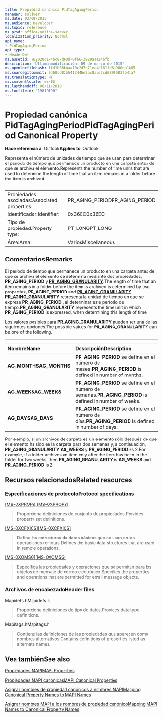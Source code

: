 ```yaml
---
title: Propiedad canónica PidTagAgingPeriod
manager: soliver
ms.date: 03/09/2015
ms.audience: Developer
ms.topic: reference
ms.prod: office-online-server
localization_priority: Normal
api_name:
- PidTagAgingPeriod
api_type:
- HeaderDef
ms.assetid: 762020d1-4bc8-d60d-0f66-3929aae24bfb
description: 'Última modificación: 09 de marzo de 2015'
ms.openlocfilehash: 1fd1b06bbaa10c2d7c71ee4c161fd6a980da1865
ms.sourcegitcommit: 9d60cd82b5413446e5bc8ace2cd689f683fb41a7
ms.translationtype: MT
ms.contentlocale: es-ES
ms.lasthandoff: 06/11/2018
ms.locfileid: "19819190"
---
```

# <a name="pidtagagingperiod-canonical-property"></a><span data-ttu-id="12f47-103">Propiedad canónica PidTagAgingPeriod</span><span class="sxs-lookup"><span data-stu-id="12f47-103">PidTagAgingPeriod Canonical Property</span></span>

  
  
<span data-ttu-id="12f47-104">**Hace referencia a**: Outlook</span><span class="sxs-lookup"><span data-stu-id="12f47-104">**Applies to**: Outlook</span></span> 
  
<span data-ttu-id="12f47-105">Representa el número de unidades de tiempo que se usan para determinar el período de tiempo que permanece un producto en una carpeta antes de que se archiva el elemento.</span><span class="sxs-lookup"><span data-stu-id="12f47-105">Represents the number of time units that are used to determine the length of time that an item remains in a folder before the item is archived.</span></span>
  
## 

|||
|:-----|:-----|
|<span data-ttu-id="12f47-106">Propiedades asociadas:</span><span class="sxs-lookup"><span data-stu-id="12f47-106">Associated properties:</span></span>  <br/> |<span data-ttu-id="12f47-107">PR_AGING_PERIOD</span><span class="sxs-lookup"><span data-stu-id="12f47-107">PR_AGING_PERIOD</span></span>  <br/> |
|<span data-ttu-id="12f47-108">Identificador:</span><span class="sxs-lookup"><span data-stu-id="12f47-108">Identifier:</span></span>  <br/> |<span data-ttu-id="12f47-109">0x36EC</span><span class="sxs-lookup"><span data-stu-id="12f47-109">0x36EC</span></span>  <br/> |
|<span data-ttu-id="12f47-110">Tipo de propiedad:</span><span class="sxs-lookup"><span data-stu-id="12f47-110">Property type:</span></span>  <br/> |<span data-ttu-id="12f47-111">PT_LONG</span><span class="sxs-lookup"><span data-stu-id="12f47-111">PT_LONG</span></span>  <br/> |
|<span data-ttu-id="12f47-112">Área:</span><span class="sxs-lookup"><span data-stu-id="12f47-112">Area:</span></span>  <br/> |<span data-ttu-id="12f47-113">Varios</span><span class="sxs-lookup"><span data-stu-id="12f47-113">Miscellaneous</span></span>  <br/> |
   
## <a name="remarks"></a><span data-ttu-id="12f47-114">Comentarios</span><span class="sxs-lookup"><span data-stu-id="12f47-114">Remarks</span></span>

<span data-ttu-id="12f47-115">El período de tiempo que permanece un producto en una carpeta antes de que se archiva el elemento se determina mediante dos propiedades, **PR_AGING_PERIOD** y **[PR_AGING_GRANULARITY](pidtagaginggranularity-canonical-property.md)**.</span><span class="sxs-lookup"><span data-stu-id="12f47-115">The length of time that an item remains in a folder before the item is archived is determined by two properties, **PR_AGING_PERIOD** and **[PR_AGING_GRANULARITY](pidtagaginggranularity-canonical-property.md)**.</span></span> <span data-ttu-id="12f47-116">**PR_AGING_GRANULARITY** representa la unidad de tiempo en que se expresa **PR_AGING_PERIOD** , al determinar este período de tiempo.</span><span class="sxs-lookup"><span data-stu-id="12f47-116">**PR_AGING_GRANULARITY** represents the time unit in which **PR_AGING_PERIOD** is expressed, when determining this length of time.</span></span> 
  
<span data-ttu-id="12f47-117">Los valores posibles para **PR_AGING_GRANULARITY** pueden ser una de las siguientes opciones.</span><span class="sxs-lookup"><span data-stu-id="12f47-117">The possible values for **PR_AGING_GRANULARITY** can be one of the following.</span></span> 
  
****

|<span data-ttu-id="12f47-118">**Nombre**</span><span class="sxs-lookup"><span data-stu-id="12f47-118">**Name**</span></span>|<span data-ttu-id="12f47-119">**Descripción**</span><span class="sxs-lookup"><span data-stu-id="12f47-119">**Description**</span></span>|
|:-----|:-----|
|<span data-ttu-id="12f47-120">**AG_MONTHS**</span><span class="sxs-lookup"><span data-stu-id="12f47-120">**AG_MONTHS**</span></span> <br/> |<span data-ttu-id="12f47-121">**PR_AGING_PERIOD** se define en el número de meses.</span><span class="sxs-lookup"><span data-stu-id="12f47-121">**PR_AGING_PERIOD** is defined in number of months.</span></span>  <br/> |
|<span data-ttu-id="12f47-122">**AG_WEEKS**</span><span class="sxs-lookup"><span data-stu-id="12f47-122">**AG_WEEKS**</span></span> <br/> |<span data-ttu-id="12f47-123">**PR_AGING_PERIOD** se define en el número de semanas.</span><span class="sxs-lookup"><span data-stu-id="12f47-123">**PR_AGING_PERIOD** is defined in number of weeks.</span></span>  <br/> |
|<span data-ttu-id="12f47-124">**AG_DAYS**</span><span class="sxs-lookup"><span data-stu-id="12f47-124">**AG_DAYS**</span></span> <br/> |<span data-ttu-id="12f47-125">**PR_AGING_PERIOD** se define en el número de días.</span><span class="sxs-lookup"><span data-stu-id="12f47-125">**PR_AGING_PERIOD** is defined in number of days.</span></span>  <br/> |
   
<span data-ttu-id="12f47-126">Por ejemplo, si un archivos de carpeta es un elemento sólo después de que el elemento ha sido en la carpeta para dos semanas y, a continuación, **PR_AGING_GRANULARITY** **AG_WEEKS** y **PR_AGING_PERIOD** es 2.</span><span class="sxs-lookup"><span data-stu-id="12f47-126">For example, if a folder archives an item only after the item has been in the folder for two weeks, then **PR_AGING_GRANULARITY** is **AG_WEEKS** and **PR_AGING_PERIOD** is 2.</span></span> 
  
## <a name="related-resources"></a><span data-ttu-id="12f47-127">Recursos relacionados</span><span class="sxs-lookup"><span data-stu-id="12f47-127">Related resources</span></span>

### <a name="protocol-specifications"></a><span data-ttu-id="12f47-128">Especificaciones de protocolo</span><span class="sxs-lookup"><span data-stu-id="12f47-128">Protocol specifications</span></span>

<span data-ttu-id="12f47-129">[[MS-OXPROPS]](http://msdn.microsoft.com/library/f6ab1613-aefe-447d-a49c-18217230b148%28Office.15%29.aspx)</span><span class="sxs-lookup"><span data-stu-id="12f47-129">[[MS-OXPROPS]](http://msdn.microsoft.com/library/f6ab1613-aefe-447d-a49c-18217230b148%28Office.15%29.aspx)</span></span>
  
> <span data-ttu-id="12f47-130">Proporciona definiciones de conjunto de propiedades.</span><span class="sxs-lookup"><span data-stu-id="12f47-130">Provides property set definitions.</span></span>
    
<span data-ttu-id="12f47-131">[[MS-OXCFXICS]](http://msdn.microsoft.com/library/b9752f3d-d50d-44b8-9e6b-608a117c8532%28Office.15%29.aspx)</span><span class="sxs-lookup"><span data-stu-id="12f47-131">[[MS-OXCFXICS]](http://msdn.microsoft.com/library/b9752f3d-d50d-44b8-9e6b-608a117c8532%28Office.15%29.aspx)</span></span>
  
> <span data-ttu-id="12f47-132">Define las estructuras de datos básicos que se usan en las operaciones remotas.</span><span class="sxs-lookup"><span data-stu-id="12f47-132">Defines the basic data structures that are used in remote operations.</span></span>
    
<span data-ttu-id="12f47-133">[[MS-OXOMSG]](http://msdn.microsoft.com/library/daa9120f-f325-4afb-a738-28f91049ab3c%28Office.15%29.aspx)</span><span class="sxs-lookup"><span data-stu-id="12f47-133">[[MS-OXOMSG]](http://msdn.microsoft.com/library/daa9120f-f325-4afb-a738-28f91049ab3c%28Office.15%29.aspx)</span></span>
  
> <span data-ttu-id="12f47-134">Especifica las propiedades y operaciones que se permiten para los objetos de mensaje de correo electrónico.</span><span class="sxs-lookup"><span data-stu-id="12f47-134">Specifies the properties and operations that are permitted for email message objects.</span></span>
    
### <a name="header-files"></a><span data-ttu-id="12f47-135">Archivos de encabezado</span><span class="sxs-lookup"><span data-stu-id="12f47-135">Header files</span></span>

<span data-ttu-id="12f47-136">Mapidefs.h</span><span class="sxs-lookup"><span data-stu-id="12f47-136">Mapidefs.h</span></span>
  
> <span data-ttu-id="12f47-137">Proporciona definiciones de tipo de datos.</span><span class="sxs-lookup"><span data-stu-id="12f47-137">Provides data type definitions.</span></span>
    
<span data-ttu-id="12f47-138">Mapitags.h</span><span class="sxs-lookup"><span data-stu-id="12f47-138">Mapitags.h</span></span>
  
> <span data-ttu-id="12f47-139">Contiene las definiciones de las propiedades que aparecen como nombres alternativos.</span><span class="sxs-lookup"><span data-stu-id="12f47-139">Contains definitions of properties listed as alternate names.</span></span>
    
## <a name="see-also"></a><span data-ttu-id="12f47-140">Vea también</span><span class="sxs-lookup"><span data-stu-id="12f47-140">See also</span></span>



[<span data-ttu-id="12f47-141">Propiedades MAPI</span><span class="sxs-lookup"><span data-stu-id="12f47-141">MAPI Properties</span></span>](mapi-properties.md)
  
[<span data-ttu-id="12f47-142">Propiedades MAPI canónicas</span><span class="sxs-lookup"><span data-stu-id="12f47-142">MAPI Canonical Properties</span></span>](mapi-canonical-properties.md)
  
[<span data-ttu-id="12f47-143">Asignar nombres de propiedad canónicos a nombres MAPI</span><span class="sxs-lookup"><span data-stu-id="12f47-143">Mapping Canonical Property Names to MAPI Names</span></span>](mapping-canonical-property-names-to-mapi-names.md)
  
[<span data-ttu-id="12f47-144">Asignar nombres MAPI a los nombres de propiedad canónico</span><span class="sxs-lookup"><span data-stu-id="12f47-144">Mapping MAPI Names to Canonical Property Names</span></span>](mapping-mapi-names-to-canonical-property-names.md)


